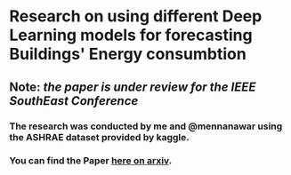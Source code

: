 # Research on using different Deep Learning models for forecasting Buildings' Energy consumbtion
## Note: _the paper is under review for the IEEE SouthEast Conference_
### The research was conducted by me and @mennanawar using the ASHRAE dataset provided by kaggle.
### You can find the Paper [here on arxiv](https://arxiv.org/abs/2301.10663).
